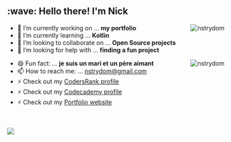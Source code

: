 
<h2 align="left" id="nick-title">:wave: Hello there! I'm Nick</h1>


<a href="#nick-title">
  <img src="https://github-readme-stats.vercel.app/api?username=nstrydom2&count_private=true&show_icons=true&theme=radical&hide=contribs,issues" alt="nstrydom" align="right" />
</a>

- 🔭 I’m currently working on ... **my portfolio** 
- 🌱 I’m currently learning ... **Kotlin**
- 👯 I’m looking to collaborate on ... **Open Source projects**
- 🤔 I’m looking for help with ... **finding a fun project**
<a href="#nick-title">
    <img src="https://github-readme-stats.vercel.app/api/top-langs/?username=nstrydom2&exclude_repo=dayz_server_mods&hide=xslt&langs_count=10&count_private=true&theme=radical&layout=compact" alt="nstrydom" align="right" />
</a>

- 😄 Fun fact: ... **je suis un mari et un père aimant**
- 📫 How to reach me: ... [nstrydom@gmail.com](mailto:contact.nstrydom2@gmail.com)
- ⚡ Check out my [CodersRank profile](https://profile.codersrank.io/user/nstrydom2)
- ⚡ Check out my [Codecademy profile](https://www.codecademy.com/profiles/nstrydom)
- ⚡ Check out my [Portfolio website](http://nickthedev.rocks/)

<br />

![](https://komarev.com/ghpvc/?username=nstrydom2&color=brightgreen)



<!--[![trophy](https://github-profile-trophy.vercel.app/?username=nstrydom2&theme=onedark&row=2)](https://github.com/ryo-ma/github-profile-trophy)-->
